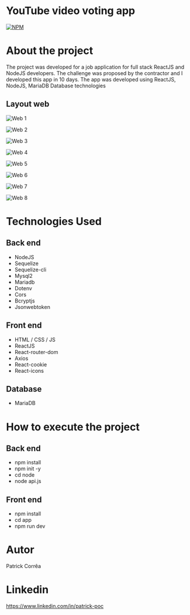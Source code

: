 # YouTube video voting app
[![NPM](https://img.shields.io/npm/l/react)](https://github.com/poc1212/app_voting_on_youtube_videos/blob/master/LICENSE) 

# About the project

The project was developed for a job application for full stack ReactJS and NodeJS developers.
The challenge was proposed by the contractor and I developed this app in 10 days.
The app was developed using ReactJS, NodeJS, MariaDB Database technologies

## Layout web
![Web 1](https://github.com/poc1212/assets/blob/master/assets_app_voting_youtube/1.png)

![Web 2](https://github.com/poc1212/assets/blob/master/assets_app_voting_youtube/2.png)

![Web 3](https://github.com/poc1212/assets/blob/master/assets_app_voting_youtube/3.png)

![Web 4](https://github.com/poc1212/assets/blob/master/assets_app_voting_youtube/4.png)

![Web 5](https://github.com/poc1212/assets/blob/master/assets_app_voting_youtube/5.png)

![Web 6](https://github.com/poc1212/assets/blob/master/assets_app_voting_youtube/6.png)

![Web 7](https://github.com/poc1212/assets/blob/master/assets_app_voting_youtube/7.png)

![Web 8](https://github.com/poc1212/assets/blob/master/assets_app_voting_youtube/8.png)

# Technologies Used
## Back end
- NodeJS
- Sequelize
- Sequelize-cli
- Mysql2
- Mariadb
- Dotenv
- Cors
- Bcryptjs
- Jsonwebtoken
## Front end
- HTML / CSS / JS 
- ReactJS
- React-router-dom
- Axios
- React-cookie
- React-icons
## Database
- MariaDB
# How to execute the project

## Back end
- npm install 
- npm init -y 
- cd node 
- node api.js 

## Front end
- npm install
- cd app
- npm run dev

# Autor
Patrick Corrêa

# Linkedin
https://www.linkedin.com/in/patrick-poc

